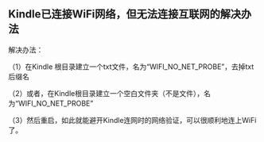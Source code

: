 
## Kindle已连接WiFi网络，但无法连接互联网的解决办法

解决办法：

（1）在Kindle 根目录建立一个txt文件，名为“WIFI_NO_NET_PROBE”，去掉txt后缀名

（2）或者，在Kindle根目录建立一个空白文件夹（不是文件），名为“WIFI_NO_NET_PROBE”

（3）然后重启，如此就能避开Kindle连网时的网络验证，可以很顺利地连上WiFi了。
